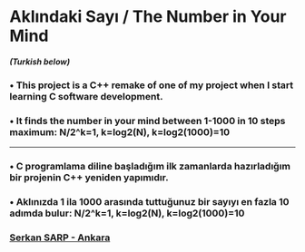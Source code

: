 # Aklındaki Sayı / The Number in Your Mind
##### (Turkish below)
### • This project is a C++ remake of one of my project when I start learning C software development.
### • It finds the number in your mind between 1-1000 in 10 steps maximum: N/2^k=1, k=log2(N), k=log2(1000)=10
---
### • C programlama diline başladığım ilk zamanlarda hazırladığım bir projenin C++ yeniden yapımıdır.
### • Aklınızda 1 ila 1000 arasında tuttuğunuz bir sayıyı en fazla 10 adımda bulur: N/2^k=1, k=log2(N), k=log2(1000)=10
### <ins>Serkan SARP - Ankara</ins>
